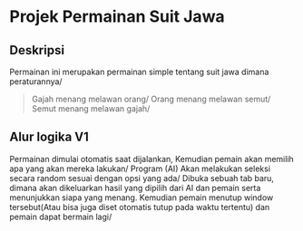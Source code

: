 # Projek Permainan Suit Jawa
## Deskripsi
Permainan ini merupakan permainan simple tentang suit jawa dimana peraturannya/
> Gajah menang melawan orang/
> Orang menang melawan semut/
> Semut menang melawan gajah/
## Alur logika V1
Permainan dimulai otomatis saat dijalankan, Kemudian pemain akan memilih apa yang akan mereka lakukan/
Program (AI) Akan melakukan seleksi secara random sesuai dengan opsi yang ada/
Dibuka sebuah tab baru, dimana akan dikeluarkan hasil yang dipilih dari AI dan pemain serta menunjukkan siapa yang menang. Kemudian pemain menutup window tersebut(Atau bisa juga diset otomatis tutup pada waktu tertentu) dan pemain dapat bermain lagi/

